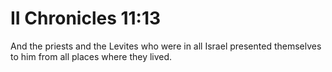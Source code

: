 # II Chronicles 11:13

And the priests and the Levites who were in all Israel presented themselves to him from all places where they lived.
